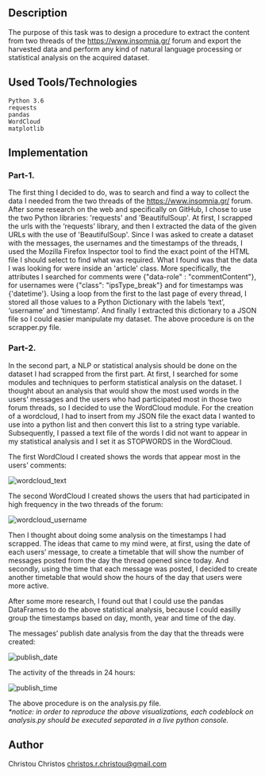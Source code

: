 ## Description

The purpose of this task was to design a procedure to extract the content from two threads of the https://www.insomnia.gr/ forum and export the harvested data and perform any kind of natural language processing or statistical analysis on the acquired dataset.

## Used Tools/Technologies
```
Python 3.6  
requests  
pandas  
WordCloud  
matplotlib
```

## Implementation

### Part-1.

The first thing I decided to do, was to search and find a way to collect the data I needed from the two threads of the https://www.insomnia.gr/ forum. After some research on the web and specifically on GitHub, I chose to use the two Python libraries: 'requests' and 'BeautifulSoup'.
At first, I scrapped the urls with the ‘requests’ library, and then I extracted the data of the given URLs with the use of 'BeautifulSoup'.
Since I was asked to create a dataset with the messages, the usernames and the timestamps of the threads, I used the Mozilla Firefox Inspector tool to find the exact point of the HTML file I should select to find what was required. What I found was that the data I was looking for were inside an 'article' class. More specifically, the attributes I searched for comments were {"data-role" : "commentContent"}, for usernames were {"class": "ipsType_break"} and for timestamps was {'datetime'}.
Using a loop from the first to the last page of every thread, I stored all those values to a Python Dictionary with the labels ‘text’, ‘username’ and ‘timestamp’. And finally I extracted this dictionary to a JSON file so I could easier manipulate my dataset.
The above procedure is on the scrapper.py file.

### Part-2.

In the second part, a NLP or statistical analysis should be done on the dataset I had scrapped from the first part.
At first, I searched for some modules and techniques to perform statistical analysis on the dataset. I thought about an analysis that would show the most used words in the users’ messages and the users who had participated most in those two forum threads, so I decided
to use the WordCloud module.
For the creation of a wordcloud, I had to insert from my JSON file the exact data I wanted to use into a python list and then convert this list to a string type variable. Subsequently, I passed a text file of the words I did not want to appear in my statistical analysis and I set it as STOPWORDS in the WordCloud.

The first WordCloud I created shows the words that appear most in the users’ comments:

![wordcloud_text](https://user-images.githubusercontent.com/25890766/60817042-96028700-a1a3-11e9-82df-ea1a03b2c3f9.png)

The second WordCloud I created shows the users that had participated in high frequency in the two threads of the forum:

![wordcloud_username](https://user-images.githubusercontent.com/25890766/60817043-96028700-a1a3-11e9-86e7-d4920017a24d.png)

Then I thought about doing some analysis on the timestamps I had scrapped. The ideas that came to my mind were, at first, using the date of each users’ message, to create a timetable that will show the number of messages posted from the day the thread opened since today. And secondly, using the time that each message was posted, I decided to create another timetable that would show the hours of the day that users were more active.

After some more research, I found out that I could use the pandas DataFrames to do the above
statistical analysis, because I could easilly group the timestamps based on day, month, year and time
of the day.

The messages’ publish date analysis from the day that the threads were created:

![publish_date](https://user-images.githubusercontent.com/25890766/60817040-9569f080-a1a3-11e9-94da-06ca45f5f4f1.png)

The activity of the threads in 24 hours:

![publish_time](https://user-images.githubusercontent.com/25890766/60817041-9569f080-a1a3-11e9-9cac-469e0780fab7.png)

The above procedure is on the analysis.py file.  
_*notice: in order to reproduce the above visualizations, each codeblock on analysis.py should be executed
separated in a live python console._

## Author

Christou Christos christos.r.christou@gmail.com
